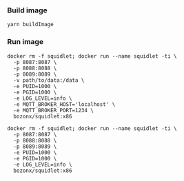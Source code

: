 
### Build image

    yarn buildImage

### Run image

    docker rm -f squidlet; docker run --name squidlet -ti \
      -p 8087:8087 \
      -p 8088:8088 \
      -p 8089:8089 \
      -v path/to/data:/data \
      -e PUID=1000 \
      -e PGID=1000 \
      -e LOG_LEVEL=info \
      -e MQTT_BROKER_HOST='localhost' \
      -e MQTT_BROKER_PORT=1234 \
      bozonx/squidlet:x86

    docker rm -f squidlet; docker run --name squidlet -ti \
      -p 8087:8087 \
      -p 8088:8088 \
      -p 8089:8089 \
      -e PUID=1000 \
      -e PGID=1000 \
      -e LOG_LEVEL=info \
      bozonx/squidlet:x86
      